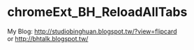 chromeExt_BH_ReloadAllTabs
==========================

<p>
	My Blog: <a href="http://studiobinghuan.blogspot.tw/?view=flipcard">http://studiobinghuan.blogspot.tw/?view=flipcard</a><br>
	or <a href="http://bhtalk.blogspot.tw/">http://bhtalk.blogspot.tw/</a>
</p>